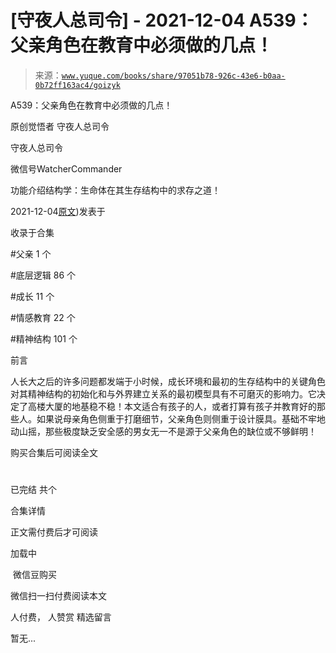 # [守夜人总司令] - 2021-12-04 A539：父亲角色在教育中必须做的几点！

> 来源：[`www.yuque.com/books/share/97051b78-926c-43e6-b0aa-0b72ff163ac4/goizyk`](https://www.yuque.com/books/share/97051b78-926c-43e6-b0aa-0b72ff163ac4/goizyk)



A539：父亲角色在教育中必须做的几点！ 

原创觉悟者 守夜人总司令 

守夜人总司令 

微信号WatcherCommander 

功能介绍结构学：生命体在其生存结构中的求存之道！ 

2021-12-04[原文](https://mp.weixin.qq.com/s?__biz=MzAxNDk1NjI2Mw==&mid=2247487582&idx=1&sn=f4bac1092e8f45f6a86e662d8a68d556&chksm=9b8a33d6acfdbac0b4e01232406db5e9a315180b66b1bc830f17231f167d515d33408ff727b6#rd))发表于 

收录于合集 

#父亲 1 个 

#底层逻辑 86 个 

#成长 11 个 

#情感教育 22 个 

#精神结构 101 个 

前言 

人长大之后的许多问题都发端于小时候，成长环境和最初的生存结构中的关键角色对其精神结构的初始化和与外界建立关系的最初模型具有不可磨灭的影响力。它决定了高楼大厦的地基稳不稳！本文适合有孩子的人，或者打算有孩子并教育好的那些人。如果说母亲角色侧重于打磨细节，父亲角色则侧重于设计膜具。基础不牢地动山摇，那些极度缺乏安全感的男女无一不是源于父亲角色的缺位或不够鲜明！ 

购买合集后可阅读全文 

# 

已完结 共个 

合集详情 

正文需付费后才可阅读 

加载中 

 微信豆购买 

微信扫一扫付费阅读本文 

人付费， 人赞赏 <ne-h3 id="JG8xu" data-lake-id="JG8xu"><ne-heading-ext><ne-heading-anchor></ne-heading-anchor><ne-heading-fold></ne-heading-fold></ne-heading-ext><ne-heading-content>精选留言</ne-heading-content></ne-h3> 

暂无...